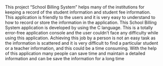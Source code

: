 This project “School Billing System” helps many of the institutions for keeping a record of the student information and student fee information. This application is friendly to the users and it is very easy to understand to how to record or store the information in the application. This School Billing System application is developed by using the C language. This is a totally error-free application console and the user couldn’t face any difficulty while using this application.
Achieving this job by a person is not an easy task as the information is scattered and it is very difficult to find a particular student or a teacher information, and this could be a time consuming. With the help of this application many people can save time and maintain a detailed information and can be save the information for a long time

